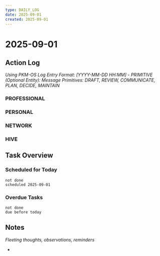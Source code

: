 ```yaml
---
type: DAILY_LOG
date: 2025-09-01
created: 2025-09-01
---
```


# 2025-09-01

## Action Log

_Using PKM-OS Log Entry Format: [YYYY-MM-DD HH:MM] - PRIMITIVE (Optional Entity): Message_
_Primitives: DRAFT, REVIEW, COMMUNICATE, PLAN, DECIDE, MAINTAIN_

### PROFESSIONAL


### PERSONAL


### NETWORK



### HIVE


## Task Overview

### Scheduled for Today
```tasks
not done
scheduled 2025-09-01
```

### Overdue Tasks
```tasks
not done
due before today
```

## Notes

_Fleeting thoughts, observations, reminders_

-

